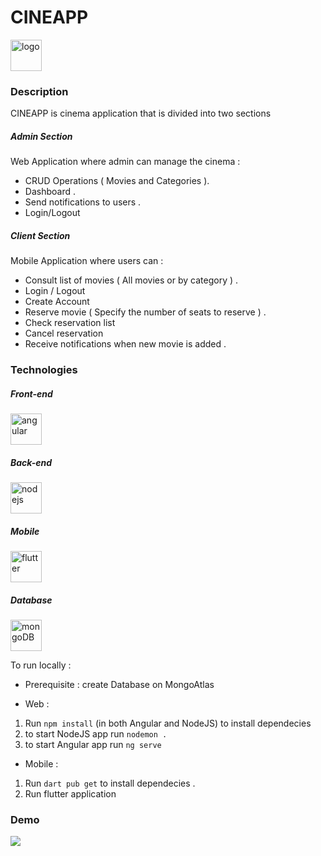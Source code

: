 # CINEAPP
<img  alt="logo" width="50px" src="https://github.com/Ramy99-dev/cinema-crossplatform-app/blob/main/media/app_logo.png" />


### Description
CINEAPP is cinema application that is divided into two sections 

<h5> Admin Section</h5>

Web Application where admin can manage the cinema : 
- CRUD Operations ( Movies and Categories ). 
- Dashboard .
- Send notifications to users .
- Login/Logout


<h5> Client Section </h5>

Mobile Application where users can : 
- Consult list of movies ( All movies or by category ) . 
- Login / Logout
- Create Account 
- Reserve movie ( Specify the number of seats to reserve ) .
- Check reservation list
- Cancel reservation
- Receive notifications when new movie is added .



### Technologies

<h5> Front-end </h5>
<img  alt="angular" width="50px" src="https://upload.wikimedia.org/wikipedia/commons/thumb/c/cf/Angular_full_color_logo.svg/langfr-220px-Angular_full_color_logo.svg.png" />
<h5> Back-end </h5>
<img  alt="nodejs" width="50px" src="https://upload.wikimedia.org/wikipedia/commons/thumb/d/d9/Node.js_logo.svg/1280px-Node.js_logo.svg.png" />
<h5> Mobile </h5>
<img  alt="flutter" width="50px" src="https://upload.wikimedia.org/wikipedia/commons/1/17/Google-flutter-logo.png" />
<h5> Database </h5>
<img  alt="mongoDB" width="50px" src="https://upload.wikimedia.org/wikipedia/fr/thumb/4/45/MongoDB-Logo.svg/1280px-MongoDB-Logo.svg.png" />

To run locally : 
- Prerequisite :  create Database on MongoAtlas 

- Web : <br/>
1. Run  ```npm install``` (in both Angular and NodeJS) to install dependecies
2. to start NodeJS app run ```nodemon .``` 
3. to start Angular app run ```ng serve``` 

- Mobile : <br/>
1. Run ```dart pub get``` to install dependecies .
2. Run flutter application
### Demo 

![](https://github.com/Ramy99-dev/cinema-crossplatform-app/blob/main/media/demo.gif)



